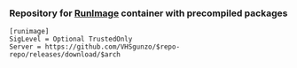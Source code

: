 ### Repository for [RunImage](https://github.com/VHSgunzo/runimage) container with precompiled packages

```
[runimage]
SigLevel = Optional TrustedOnly
Server = https://github.com/VHSgunzo/$repo-repo/releases/download/$arch
```
